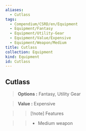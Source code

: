```yaml
---
aliases:
  - Cutlass
tags:
  - Compendium/CSRD/en/Equipment
  - Equipment/Fantasy
  - Equipment/Utility-Gear
  - Equipment/Value/Expensive
  - Equipment/Weapon/Medium
title: Cutlass
collection: Equipment
kind: Equipment
id: Cutlass
---
```

## Cutlass    
    
>    
> **Options :** Fantasy, Utility Gear    
> **Value :** Expensive    
>>[!note] Features    
>> - Medium weapon
